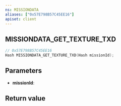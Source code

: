 ```yaml
---
ns: MISSIONDATA
aliases: ["0x57E798B57C45EE16"]
apiset: client
---
```

## MISSIONDATA_GET_TEXTURE_TXD

```c
// 0x57E798B57C45EE16
Hash MISSIONDATA_GET_TEXTURE_TXD(Hash missionId);
```


## Parameters
* **missionId**:

## Return value

